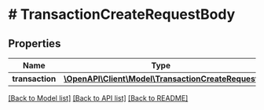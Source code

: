 # # TransactionCreateRequestBody

## Properties

Name | Type | Description | Notes
------------ | ------------- | ------------- | -------------
**transaction** | [**\OpenAPI\Client\Model\TransactionCreateRequest**](TransactionCreateRequest.md) |  | [optional]

[[Back to Model list]](../../README.md#models) [[Back to API list]](../../README.md#endpoints) [[Back to README]](../../README.md)
